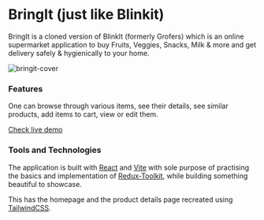 # BringIt (just like Blinkit)

BringIt is a cloned version of BlinkIt (formerly Grofers) which is an online supermarket application to buy Fruits, Veggies, Snacks, Milk & more and get delivery safely & hygienically to your home.

![bringit-cover](https://user-images.githubusercontent.com/11155266/183999445-125f7cd8-57fc-46fd-a209-9aadde210888.png)

### Features
One can browse through various items, see their details, see similar products, add items to cart, view or edit them.

[Check live demo](https://blinkit-clone.surge.sh)

### Tools and Technologies
The application is built with [React](https://reactjs.org/) and [Vite](https://vitejs.dev/) with sole purpose of practising the basics and implementation of [Redux-Toolkit](https://redux-toolkit.js.org/), while building something beautiful to showcase. 

This has the homepage and the product details page recreated using [TailwindCSS](https://tailwindcss.com/). 
